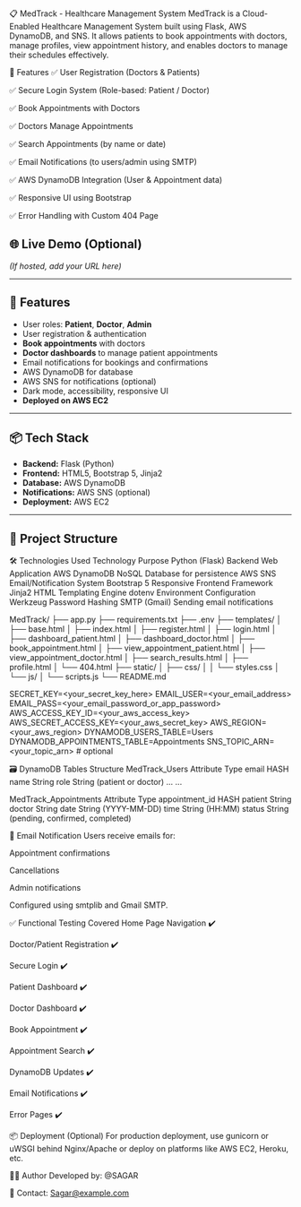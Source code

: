 📋 MedTrack - Healthcare Management System
MedTrack is a Cloud-Enabled Healthcare Management System built using Flask, AWS DynamoDB, and SNS. It allows patients to book appointments with doctors, manage profiles, view appointment history, and enables doctors to manage their schedules effectively.


📌 Features
✅ User Registration (Doctors & Patients)

✅ Secure Login System (Role-based: Patient / Doctor)

✅ Book Appointments with Doctors

✅ Doctors Manage Appointments

✅ Search Appointments (by name or date)

✅ Email Notifications (to users/admin using SMTP)

✅ AWS DynamoDB Integration (User & Appointment data)

✅ Responsive UI using Bootstrap

✅ Error Handling with Custom 404 Page

## 🌐 Live Demo (Optional)
*(If hosted, add your URL here)*

---

## 🚀 Features

- User roles: **Patient**, **Doctor**, **Admin**
- User registration & authentication
- **Book appointments** with doctors
- **Doctor dashboards** to manage patient appointments
- Email notifications for bookings and confirmations
- AWS DynamoDB for database
- AWS SNS for notifications (optional)
- Dark mode, accessibility, responsive UI
- **Deployed on AWS EC2**

---

## 📦 Tech Stack

- **Backend:** Flask (Python)
- **Frontend:** HTML5, Bootstrap 5, Jinja2
- **Database:** AWS DynamoDB
- **Notifications:** AWS SNS (optional)
- **Deployment:** AWS EC2

---

## 📁 Project Structure

🛠️ Technologies Used
Technology	Purpose
Python (Flask)	Backend Web Application
AWS DynamoDB	NoSQL Database for persistence
AWS SNS	Email/Notification System
Bootstrap 5	Responsive Frontend Framework
Jinja2	HTML Templating Engine
dotenv	Environment Configuration
Werkzeug	Password Hashing
SMTP (Gmail)	Sending email notifications

MedTrack/
├── app.py
├── requirements.txt
├── .env
├── templates/
│   ├── base.html
│   ├── index.html
│   ├── register.html
│   ├── login.html
│   ├── dashboard_patient.html
│   ├── dashboard_doctor.html
│   ├── book_appointment.html
│   ├── view_appointment_patient.html
│   ├── view_appointment_doctor.html
│   ├── search_results.html
│   ├── profile.html
│   └── 404.html
├── static/
│   ├── css/
│   │   └── styles.css
│   └── js/
│       └── scripts.js
└── README.md


SECRET_KEY=<your_secret_key_here>
EMAIL_USER=<your_email_address>
EMAIL_PASS=<your_email_password_or_app_password>
AWS_ACCESS_KEY_ID=<your_aws_access_key>
AWS_SECRET_ACCESS_KEY=<your_aws_secret_key>
AWS_REGION=<your_aws_region>
DYNAMODB_USERS_TABLE=Users
DYNAMODB_APPOINTMENTS_TABLE=Appointments
SNS_TOPIC_ARN=<your_topic_arn>  # optional


🗃️ DynamoDB Tables Structure
MedTrack_Users
Attribute	Type
email	HASH
name	String
role	String (patient or doctor)
...	...

MedTrack_Appointments
Attribute	Type
appointment_id	HASH
patient	String
doctor	String
date	String (YYYY-MM-DD)
time	String (HH:MM)
status	String (pending, confirmed, completed)

📧 Email Notification
Users receive emails for:

Appointment confirmations

Cancellations

Admin notifications

Configured using smtplib and Gmail SMTP.

✅ Functional Testing Covered
Home Page Navigation ✔️

Doctor/Patient Registration ✔️

Secure Login ✔️

Patient Dashboard ✔️

Doctor Dashboard ✔️

Book Appointment ✔️

Appointment Search ✔️

DynamoDB Updates ✔️

Email Notifications ✔️

Error Pages ✔️

📦 Deployment (Optional)
For production deployment, use gunicorn or uWSGI behind Nginx/Apache or deploy on platforms like AWS EC2, Heroku, etc.

👨‍💻 Author
Developed by: @SAGAR

📧 Contact: Sagar@example.com

